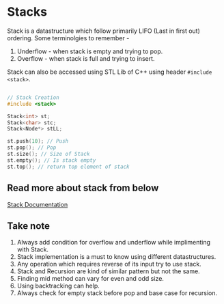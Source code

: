 # Stacks

Stack is a datastructure which follow primarily LIFO (Last in first out) ordering. Some terminolgies to remember -

1. Underflow - when stack is empty and trying to pop.
2. Overflow - when stack is full and trying to insert.

Stack can also be accessed using STL Lib of C++ using header `#include <stack>`.

```c++

// Stack Creation
#include <stack>

Stack<int> st;
Stack<char> stc;
Stack<Node*> stLL;

st.push(10); // Push 
st.pop(); // Pop
st.size(); // Size of Stack 
st.empty(); // Is stack empty  
st.top(); // return top element of stack
```

## Read more about stack from below

[Stack Documentation](https://en.cppreference.com/w/cpp/container/stack)

## Take note

1. Always add condition for overflow and underflow while implimenting with Stack.
2. Stack implementation is a must to know using different datastructures.
3. Any operation which requires reverse of its input try to use stack.
4. Stack and Recursion are kind of similar pattern but not the same.
5. Finding mid method can vary for even and odd size.
6. Using backtracking can help.
7. Always check for empty stack before pop and base case for recursion.
